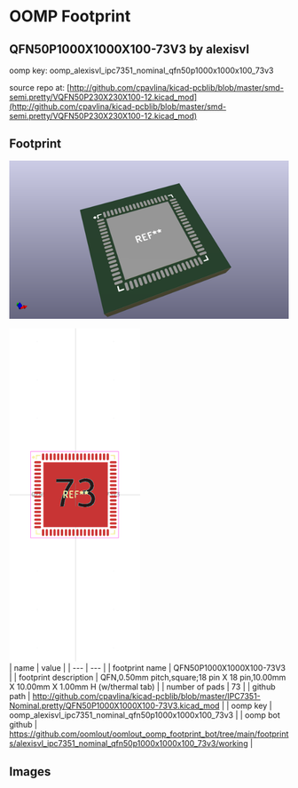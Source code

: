 # OOMP Footprint  
## QFN50P1000X1000X100-73V3  by alexisvl  
  
oomp key: oomp_alexisvl_ipc7351_nominal_qfn50p1000x1000x100_73v3  
  
source repo at: [http://github.com/cpavlina/kicad-pcblib/blob/master/smd-semi.pretty/VQFN50P230X230X100-12.kicad_mod](http://github.com/cpavlina/kicad-pcblib/blob/master/smd-semi.pretty/VQFN50P230X230X100-12.kicad_mod)  
## Footprint  
  
[![working_kicad_pcb_3d.png](working_kicad_pcb_3d_600.png)](working_kicad_pcb_3d.png)  
  
[![working.png](working_600.png)](working.png)  
| name | value | 
| --- | --- | 
| footprint name | QFN50P1000X1000X100-73V3 | 
| footprint description | QFN,0.50mm pitch,square;18 pin X 18 pin,10.00mm X 10.00mm X 1.00mm H (w/thermal tab) | 
| number of pads | 73 | 
| github path | http://github.com/cpavlina/kicad-pcblib/blob/master/IPC7351-Nominal.pretty/QFN50P1000X1000X100-73V3.kicad_mod | 
| oomp key | oomp_alexisvl_ipc7351_nominal_qfn50p1000x1000x100_73v3 | 
| oomp bot github | https://github.com/oomlout/oomlout_oomp_footprint_bot/tree/main/footprints/alexisvl_ipc7351_nominal_qfn50p1000x1000x100_73v3/working | 
## Images  
